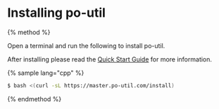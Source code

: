 # Installing po-util

{% method %}

Open a terminal and run the following to install po-util.

After installing please read the [Quick Start Guide](quick-start.md) for more information.

{% sample lang="cpp" %}
```bash
$ bash <(curl -sL https://master.po-util.com/install)
```

<script type="text/javascript" src="https://asciinema.org/a/123191.js" id="asciicast-123191" async></script>


{% endmethod %}
